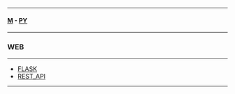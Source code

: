 
---

#### [M](https://github.com/ttltrk/TTT/blob/master/menu.md) - [PY](https://github.com/ttltrk/TTT/blob/master/PY/PY.md)

---

### WEB

---

* [FLASK](https://github.com/ttltrk/TTT/blob/master/PY/WEB/FLASK/FLASK.md)
* [REST_API](https://github.com/ttltrk/TTT/blob/master/PY/WEB/REST_API/REST_API.md)

---
